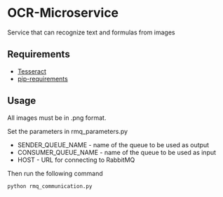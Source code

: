 # OCR-Microservice

Service that can recognize text and formulas from images

## Requirements
- [Tesseract](https://github.com/tesseract-ocr/tesseract)
- [pip-requirements](https://github.com/StudyForces/OCR-Subsystem/blob/498d7afcd57be4d82c81ee4b1f7b30f7322a9804/pip-requirements.txt)

## Usage
All images must be in .png format.

Set the parameters in rmq_parameters.py

- SENDER_QUEUE_NAME - name of the queue to be used as output
- CONSUMER_QUEUE_NAME - name of the queue to be used as input
- HOST - URL for connecting to RabbitMQ

Then run the following command

	python rmq_communication.py

